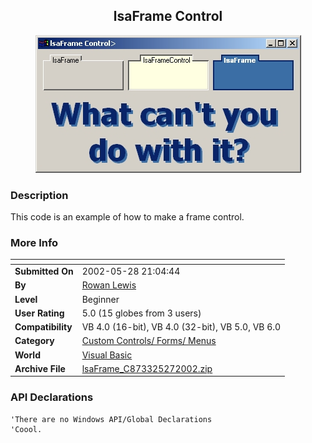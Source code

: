 ﻿<div align="center">

## lsaFrame Control

<img src="PIC2002527750582009.jpg">
</div>

### Description

This code is an example of how to make a frame control.
 
### More Info
 


<span>             |<span>
---                |---
**Submitted On**   |2002-05-28 21:04:44
**By**             |[Rowan Lewis](https://github.com/Planet-Source-Code/PSCIndex/blob/master/ByAuthor/rowan-lewis.md)
**Level**          |Beginner
**User Rating**    |5.0 (15 globes from 3 users)
**Compatibility**  |VB 4\.0 \(16\-bit\), VB 4\.0 \(32\-bit\), VB 5\.0, VB 6\.0
**Category**       |[Custom Controls/ Forms/  Menus](https://github.com/Planet-Source-Code/PSCIndex/blob/master/ByCategory/custom-controls-forms-menus__1-4.md)
**World**          |[Visual Basic](https://github.com/Planet-Source-Code/PSCIndex/blob/master/ByWorld/visual-basic.md)
**Archive File**   |[lsaFrame\_C873325272002\.zip](https://github.com/Planet-Source-Code/rowan-lewis-lsaframe-control__1-35139/archive/master.zip)

### API Declarations

```
'There are no Windows API/Global Declarations
'Coool.
```





